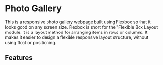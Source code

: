 # Photo Gallery
This is a responsive photo gallery webpage built using Flexbox so that it looks good on any screen size.
Flexbox is short for the "Flexible Box Layout module. It is a layout method for arranging items in rows or columns. It  makes it easier to design a flexible responsive layout structure, without using float or positioning.

## Features
